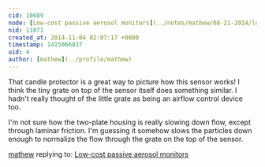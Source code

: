 ```yaml
---
cid: 10689
node: [Low-cost passive aerosol monitors](../notes/mathew/08-21-2014/low-cost-passive-aerosol-monitors)
nid: 11071
created_at: 2014-11-04 02:07:17 +0000
timestamp: 1415066837
uid: 4
author: [mathew](../profile/mathew)
---
```


That candle protector is a great way to picture how this sensor works! I think the tiny grate on top of the sensor itself does something similar.   I hadn't really thought of the little grate as being an airflow control device too. 

I'm not sure how the two-plate housing is really slowing down flow, except through laminar friction.  I'm guessing it somehow slows the particles down enough to normalize the flow through the grate on the top of the sensor.  


[mathew](../profile/mathew) replying to: [Low-cost passive aerosol monitors](../notes/mathew/08-21-2014/low-cost-passive-aerosol-monitors)

